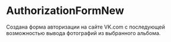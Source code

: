 # AuthorizationFormNew
Создана форма авторизации на сайте VK.com с последующей возможностью вывода фотографий из выбранного альбома.
